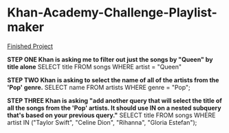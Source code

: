 # Khan-Academy-Challenge-Playlist-maker

[Finished Project](https://www.khanacademy.org/computer-programming/spin-off-of-challenge-playlist-maker/6686935445979136)


**STEP ONE Khan is asking me to filter out just the songs by "Queen" by title alone**
SELECT title FROM songs WHERE artist = "Queen"

**STEP TWO Khan is asking to select the name of all of the artists from the 'Pop' genre.**
SELECT name FROM artists WHERE genre = "Pop";

**STEP THREE Khan is asking "add another query that will select the title of all the songs from the 'Pop' artists. It should use IN on a nested subquery that's based on your previous query."**
SELECT title FROM songs WHERE artist IN ("Taylor Swift", "Celine Dion", "Rihanna", "Gloria Estefan"); 

